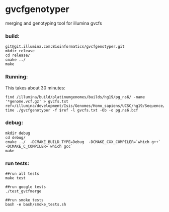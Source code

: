 # gvcfgenotyper
merging and genotyping tool for illumina gvcfs


### build:

```
git@git.illumina.com:Bioinformatics/gvcfgenotyper.git
mkdir release
cd release/
cmake ../
make
```

### Running:

This takes about 30 minutes:

```
find /illumina/build/platinumgenomes/builds/hg19/pg_ns6/ -name '*genome.vcf.gz' > gvcfs.txt
ref=/illumina/development/Isis/Genomes/Homo_sapiens/UCSC/hg19/Sequence/WholeGenomeFasta/genome.fa
time ./gvcfgenotyper -f $ref -l gvcfs.txt -Ob -o pg.ns6.bcf
```



### debug:

```
mkdir debug
cd debug/
cmake ../  -DCMAKE_BUILD_TYPE=Debug  -DCMAKE_CXX_COMPILER=`which g++` -DCMAKE_C_COMPILER=`which gcc`
make
```

### run tests:

```
##run all tests
make test

##run google tests
./test_gvcfmerge

##run smoke tests
bash -e bash/smoke_tests.sh
```
